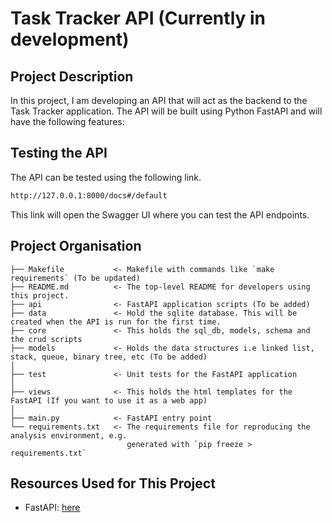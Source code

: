 # Task Tracker API (Currently in development)

## Project Description
In this project, I am developing an API that will act as the backend to the Task Tracker application. The API will be built using Python FastAPI and will have the following features: 

## Testing the API
The API can be tested using the following link.

```bash
http://127.0.0.1:8000/docs#/default
```
This link will open the Swagger UI where you can test the API endpoints.

## Project Organisation

    ├── Makefile           <- Makefile with commands like `make requirements` (To be updated)
    ├── README.md          <- The top-level README for developers using this project.
    ├── api                <- FastAPI application scripts (To be added)
    ├── data               <- Hold the sqlite database. This will be created when the API is run for the first time.
    ├── core               <- This holds the sql_db, models, schema and the crud scripts
    ├── models             <- Holds the data structures i.e linked list, stack, queue, binary tree, etc (To be added)
    │
    ├── test               <- Unit tests for the FastAPI application
    │
    ├── views              <- This holds the html templates for the FastAPI (If you want to use it as a web app)
    │
    ├── main.py            <- FastAPI entry point
    └── requirements.txt   <- The requirements file for reproducing the analysis environment, e.g.
                              generated with `pip freeze > requirements.txt`


## Resources Used for This Project
* FastAPI: [here](https://fastapi.tiangolo.com) <br>
